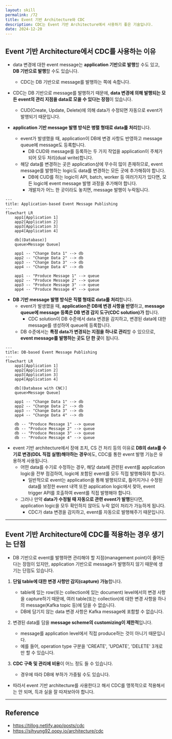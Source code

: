 ```yaml
---
layout: skill
permalink: /72
title: Event 기반 Architecture와 CDC
description: CDC는 Event 기반 Architecture에서 사용하기 좋은 기술입니다.
date: 2024-12-20
---
```



## Event 기반 Architecture에서 CDC를 사용하는 이유

- data 변경에 대한 event message는 **application 기반으로 발행**할 수도 있고, **DB 기반으로 발행**할 수도 있습니다.
    - CDC는 DB 기반으로 message를 발행하는 쪽에 속합니다.

- CDC는 DB 기반으로 message를 발행하기 때문에, **data 변경에 의해 발행되는 모든 event의 관리 지점을 data로 모을 수 있다는 장점**이 있습니다.
    - CUD(Create, Update, Delete)에 의해 data가 수정되면 자동으로 event가 발행되기 때문입니다.

- **application 기반 message 발행 방식은 병렬 형태로 data를 처리**합니다.
    - event가 발생했을 때, application이 DB에 변경 사항도 반영하고 message queue에 message도 등록합니다.
        - DB CUD와 message를 등록하는 두 가지 작업을 application이 주체가 되어 모두 처리(dual write)합니다.
    - 해당 data를 변경하는 곳은 application상에 무수히 많이 존재하므로, event message를 발행하는 logic도 data를 변경하는 모든 곳에 추가해줘야 합니다.
        - DB에 CUD를 하는 logic이 API, batch, worker 등 여러가지가 있다면, 모든 logic에 event message 발행 과정을 추가해야 합니다.
        - 개발자가 어느 한 곳이라도 놓치면, message 발행이 누락됩니다.

```mermaid
---
title: Application-based Event Message Publishing
---
flowchart LR
    app1[Application 1]
    app2[Application 2]
    app3[Application 3]
    app4[Application 4]

    db[(Database)]
    queue>Message Queue]

    app1 -- "Change Data 1" --> db
    app2 -- "Change Data 2" --> db
    app3 -- "Change Data 3" --> db
    app4 -- "Change Data 4" --> db

    app1 -- "Produce Message 1" --> queue
    app2 -- "Produce Message 2" --> queue
    app3 -- "Produce Message 3" --> queue
    app4 -- "Produce Message 4" --> queue
```

- **DB 기반 message 발행 방식은 직렬 형태로 data를 처리**합니다.
    - event가 발생했을 때, **application은 DB에 변경 사항을 반영**하고, **message queue에 message 등록은 DB 변경 감지 도구(CDC solution)가** 합니다.
        - CDC solution이 DB 수준에서 data 변경을 감지하고, 변경된 data에 대한 message를 생성하여 queue에 등록합니다.
    - DB 수준에서는 **특정 data가 변경되는 지점을 하나로 관리**할 수 있으므로, **event message를 발행하는 곳도 단 한 곳**이 됩니다.

```mermaid
---
title: DB-based Event Message Publishing
---
flowchart LR
    app1[Application 1]
    app2[Application 2]
    app3[Application 3]
    app4[Application 4]

    db[(Database with CNC)]
    queue>Message Queue]

    app1 -- "Change Data 1" --> db
    app2 -- "Change Data 2" --> db
    app3 -- "Change Data 3" --> db
    app4 -- "Change Data 4" --> db

    db -- "Produce Message 1" --> queue
    db -- "Produce Message 2" --> queue
    db -- "Produce Message 3" --> queue
    db -- "Produce Message 4" --> queue
```

- event 기반 architecture에서 장애 조치, CS 건 처리 등의 이유로 **DB의 data를 수기로 변경(DDL 직접 실행)해야하는 경우**에도, CDC를 통한 event 발행 기능은 유용하게 사용됩니다.
    - 어떤 data를 수기로 수정하는 경우, 해당 data에 관련된 event를 application logic을 전부 점검하여, logic에 포함된 event를 모두 직접 발행해줘야 합니다.
        - 일반적으로 event는 application을 통해 발행되므로, 틀어지거나 수정된 data를 보정한 event 내역 또한 application logic에서 찾아, event trigger API를 호출하여 event를 직접 발행해야 합니다.
    - 그러나 만약 **data가 수정될 때 자동으로 관련 event가 발행**된다면, application logic을 모두 확인하지 않아도 누락 없이 처리가 가능하게 됩니다.
        - CDC가 data 변경을 감지하고, event를 자동으로 발행해주기 때문입니다.


---


## Event 기반 Architecture에 CDC를 적용하는 경우 생기는 단점

- DB 기반으로 event를 발행하면 관리해야 할 지점(management point)이 줄어든다는 장점이 있지만, application 기반으로 message가 발행하지 않기 때문에 생기는 단점도 있습니다.

1. **단일 table에 대한 변경 사항만 감지(capture) 가능**합니다.
    - table에 있는 row(또는 collection에 있는 document) level에서의 변경 사항을 capture하기 때문에, 여러 table(또는 collection)에 대한 변경 사항을 하나의 message(Kafka topic 등)에 담을 수 없습니다.
    - DB에 담기지 않는 data 변경 사항은 Kafka message에 포함할 수 없습니다.

2. 변경된 data를 담을 **message scheme의 customizing이 제한적**입니다.
    - message를 application level에서 직접 produce하는 것이 아니기 때문입니다.
    - 예를 들어, operation type 구분을 'CREATE', 'UPDATE', 'DELETE' 3개로만 할 수 있습니다.
    
3. **CDC 구축 및 관리에 비용**이 어느 정도 들 수 있습니다.
    - 경우에 따라 DB에 부하가 가중될 수도 있습니다.
      
- 따라서 event 기반 architecture를 사용한다고 해서 CDC를 맹목적으로 적용해서는 안 되며, 득과 실을 잘 따져보아야 합니다.


---


## Reference

- <https://tillog.netlify.app/posts/cdc>
- <https://sihyung92.oopy.io/architecture/cdc>
